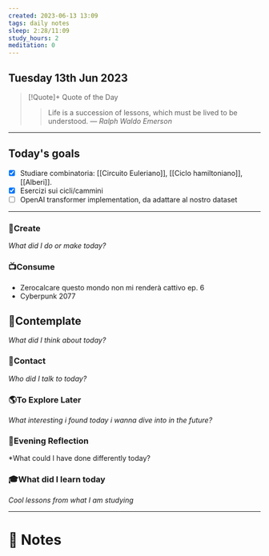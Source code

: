 ```yaml
---
created: 2023-06-13 13:09
tags: daily notes
sleep: 2:28/11:09
study_hours: 2
meditation: 0
---
```



## Tuesday 13th Jun 2023


> [!Quote]+ Quote of the Day  
> > Life is a succession of lessons, which must be lived to be understood.
> — <cite>Ralph Waldo Emerson</cite>

--- 
## Today's goals

- [x] Studiare combinatoria: [[Circuito Euleriano]], [[Ciclo hamiltoniano]], [[Alberi]].
- [x] Esercizi sui cicli/cammini
- [ ] OpenAI transformer implementation, da adattare al nostro dataset

---

### 🎨Create
*What did I do or make today?*

  
### 📺Consume
- Zerocalcare questo mondo non mi renderà cattivo ep. 6
- Cyberpunk 2077
  
## 💭Contemplate
*What did I think about today?*


### 👬Contact
*Who did I talk to today?*

  
### 🌎To Explore Later
*What interesting i found today i wanna dive into in the future?*


### 🌃Evening Reflection
*What could I have done differently today?


### 🎓What did I learn today
*Cool lessons from what I am studying*

---
# 📝 Notes


